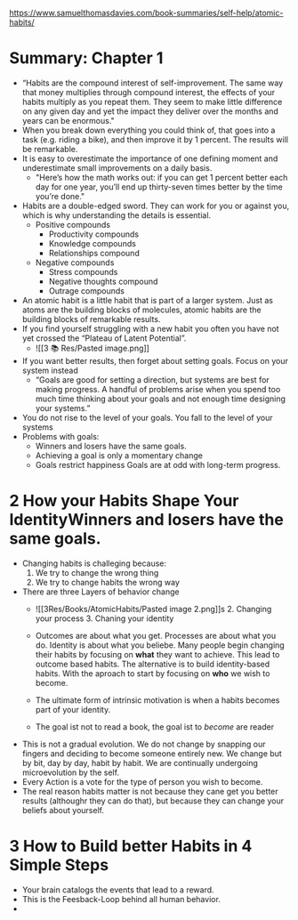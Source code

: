https://www.samuelthomasdavies.com/book-summaries/self-help/atomic-habits/

# Summary: Chapter 1

- “Habits are the compound interest of self-improvement. The same way that money multiplies through compound interest, the effects of your habits multiply as you repeat them. They seem to make little difference on any given day and yet the impact they deliver over the months and years can be enormous."
- When you break down everything you could think of, that goes into a task (e.g. riding a bike), and then improve it by 1 percent. The results will be remarkable.
- It is easy to overestimate the importance of one defining moment and underestimate small improvements on a daily basis.
	- "Here’s how the math works out: if you can get 1 percent better each day for one year, you’ll end up thirty-seven times better by the time you’re done."
- Habits are a double-edged sword. They can work for you or against you, which is why understanding the details is essential. 
	- Positive compounds
		- Productivity compounds
		- Knowledge compounds
		- Relationships compound
	- Negative compounds
		- Stress compounds
		- Negative thoughts compound
		- Outrage compounds
- An atomic habit is a little habit that is part of a larger system. Just as atoms are the building blocks of molecules, atomic habits are the building blocks of remarkable results. 
- If you find yourself struggling with a new habit you often you have not yet crossed the “Plateau of Latent Potential”.
	- ![[3 📚 Res/Pasted image.png]]
- If you want better results, then forget about setting goals. Focus on your system instead
	- “Goals are good for setting a direction, but systems are best for making progress. A handful of problems arise when you spend too much time thinking about your goals and not enough time designing your systems.”
- You do not rise to the level of your goals. You fall to the level of your systems
- Problems with goals:
	- Winners and losers have the same goals.
	- Achieving a goal is only a momentary change
	- Goals restrict happiness
	Goals are at odd with long-term progress.

# 2 How your Habits Shape Your IdentityWinners and losers have the same goals.
- Changing habits is challeging because:
	1. We try to change the wrong thing
	2. We try to change habits the wrong way 
- There are three Layers of behavior change
	- ![[3Res/Books/AtomicHabits/Pasted image 2.png]]s
		2.  Changing your process
		3.  Chaning your identity
	- Outcomes are about what you get. Processes are about what you do. Identity is about what you beliebe. Many people begin changing their habits by focusing on **what** they want to achieve. This lead to outcome based habits. The alternative is to build identity-based habits. With the aproach to start by focusing on **who** we wish to become.
	- The ultimate form of intrinsic motivation is when a habits becomes part of your identity. 
 
	- The goal ist not to read a book, the goal ist to *become* are reader
- This is not a gradual evolution. We do not change by snapping our fingers and deciding to become someone entirely new. We change but by bit, day by day, habit by habit. We are continually undergoing microevolution by the self. 
- Every Action is a vote for the type of person you wish to become.
- The real reason habits matter is not because they cane get you better results (althoughr they can do that), but because they can change your beliefs about yourself.

# 3 How to Build better Habits in 4 Simple Steps
- Your brain catalogs the events that lead to a reward.
- This is the Feesback-Loop behind all human behavior.
- 


